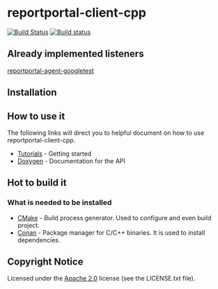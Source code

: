 # reportportal-client-cpp
[![Build Status](https://travis-ci.com/maxxboehme/reportportal-client-cpp.svg?branch=master)](https://travis-ci.com/maxxboehme/reportportal-client-cpp)
[![Build status](https://ci.appveyor.com/api/projects/status/ntfnonb50wjqnsuv/branch/master?svg=true)](https://ci.appveyor.com/project/maxxboehme/reportportal-client-cpp/branch/master)

## Already implemented listeners
[reportportal-agent-googletest](https://github.com/maxxboehme/reportportal-agent-googletest)

## Installation


## How to use it
The following links will direct you to helpful document on how to use reportportal-client-cpp.

- [Tutorials](docs/tutorial.md) - Getting started
- [Doxygen](https://maxboehme/github.io/reportportal-client-cpp/doxygen/html) - Documentation for the API

## Hot to build it
### What is needed to be installed
- [CMake](https://cmake.org) - Build process generator. Used to configure and even build project.
- [Conan](https://conan.io) - Package manager for C/C++ binaries. It is used to install dependencies.

## Copyright Notice
Licensed under the [Apache 2.0](https://www.apache.org/licenses/LICENSE-2.0) license (see the LICENSE.txt file).

